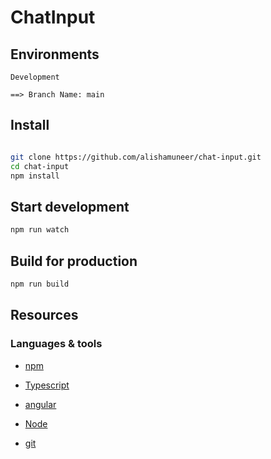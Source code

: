 # ChatInput

## Environments

```
Development

==> Branch Name: main

```

## Install

```sh

git clone https://github.com/alishamuneer/chat-input.git
cd chat-input
npm install
```

## Start development

```sh
npm run watch
```

## Build for production

```sh
npm run build
```

## Resources

### Languages & tools

- [npm](https://www.npmjs.com/)

- [Typescript](https://www.typescriptlang.org/)

- [angular](https://angular.io/)

- [Node](http://nodejs.org/)

- [git](https://git-scm.com/)
